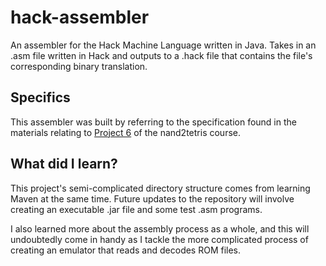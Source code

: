 # hack-assembler
An assembler for the Hack Machine Language written in Java.
Takes in an .asm file written in Hack and outputs to a
.hack file that contains the file's corresponding binary translation.

## Specifics
This assembler was built by referring to the specification found in the
materials relating to [Project 6](https://www.nand2tetris.org/project06) of the
nand2tetris course.

## What did I learn?
This project's semi-complicated directory structure comes from learning
Maven at the same time. Future updates to the repository will involve
creating an executable .jar file and some test .asm programs.

I also learned more about the assembly process as a whole, and this will
undoubtedly come in handy as I tackle the more complicated process of
creating an emulator that reads and decodes ROM files.
